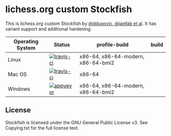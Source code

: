 lichess.org custom Stockfish
============================

This is lichess.org custom Stockfish by
[@ddugovic, @ianfab et al](https://github.com/ddugovic/Stockfish).
It has variant support and additional hardening.

Operating System | Status | profile-build | build
--- | --- | --- | ---
Linux | [![travis-ci](https://travis-ci.org/niklasf/Stockfish.svg?branch=fishnet)](https://travis-ci.org/niklasf/Stockfish) | x86-64, x86-64-modern, x86-64-bmi2 |
Mac OS | [![travis-ci](https://travis-ci.org/niklasf/Stockfish.svg?branch=fishnet)](https://travis-ci.org/niklasf/Stockfish) | x86-64 |
Windows | [![appveyor](https://ci.appveyor.com/api/projects/status/ya04m2f5k830wl91/branch/fishnet?svg=true)](https://ci.appveyor.com/project/niklasf/stockfish) | x86-64, x86-64-modern, x86-64-bmi2 |

License
-------

Stockfish is licensed under the GNU General Public License v3. See Copying.txt
for the full license text.
